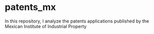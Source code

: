 # patents_mx
In this repository, I analyze the patents applications published by the Mexican Institute of Industrial Property
